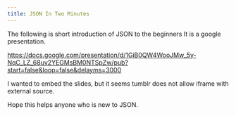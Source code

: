 ```yaml
---
title: JSON In Two Minutes
---
```


The following is short introduction of JSON to the beginners
It is a google presentation.
<!--more-->

https://docs.google.com/presentation/d/1GiB0QW4WooJMw_5y-NqC_LZ_68uv2YEGMsBM0NTSpZw/pub?start=false&loop=false&delayms=3000

I wanted to embed the slides, but it seems tumblr does not allow iframe with external source.

Hope this helps anyone who is new to JSON.
